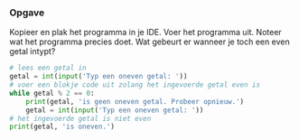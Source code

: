 ### Opgave

Kopieer en plak het programma in je IDE. Voer het programma uit. Noteer wat het programma precies doet. Wat gebeurt er wanneer je toch een even getal intypt?

```python
# lees een getal in
getal = int(input('Typ een oneven getal: '))
# voer een blokje code uit zolang het ingevoerde getal even is
while getal % 2 == 0:
    print(getal, 'is geen oneven getal. Probeer opnieuw.')
    getal = int(input('Typ een oneven getal: '))
# het ingevoerde getal is niet even
print(getal, 'is oneven.')
```
